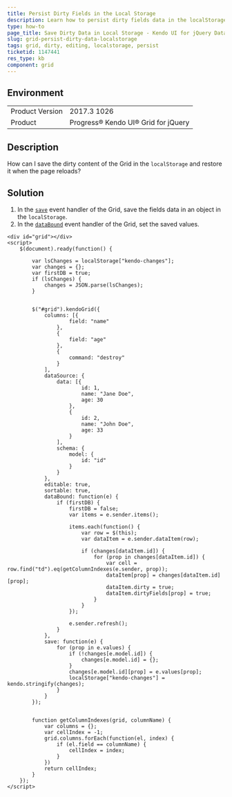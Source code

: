 ```yaml
---
title: Persist Dirty Fields in the Local Storage
description: Learn how to persist dirty fields data in the localStorage when working with the Kendo UI Grid.
type: how-to
page_title: Save Dirty Data in Local Storage - Kendo UI for jQuery Data Grid
slug: grid-persist-dirty-data-localstorage
tags: grid, dirty, editing, localstorage, persist
ticketid: 1147441
res_type: kb
component: grid
---
```


## Environment

<table>
	<tr>
		<td>Product Version</td>
		<td>2017.3 1026</td>
	</tr>
	<tr>
		<td>Product</td>
		<td>Progress® Kendo UI® Grid for jQuery</td> 
	</tr>
</table>


## Description

How can I save the dirty content of the Grid in the `localStorage` and restore it when the page reloads?

## Solution

1. In the [`save`](https://docs.telerik.com/kendo-ui/api/javascript/ui/grid/events/save) event handler of the Grid, save the fields data in an object in the `localStorage`.
1. In the [`dataBound`](https://docs.telerik.com/kendo-ui/api/javascript/ui/grid/events/databound) event handler of the Grid, set the saved values.

```dojo
<div id="grid"></div>
<script>
    $(document).ready(function() {

        var lsChanges = localStorage["kendo-changes"];
        var changes = {};
        var firstDB = true;
        if (lsChanges) {
            changes = JSON.parse(lsChanges);
        }


        $("#grid").kendoGrid({
            columns: [{
                    field: "name"
                },
                {
                    field: "age"
                },
                {
                    command: "destroy"
                }
            ],
            dataSource: {
                data: [{
                        id: 1,
                        name: "Jane Doe",
                        age: 30
                    },
                    {
                        id: 2,
                        name: "John Doe",
                        age: 33
                    }
                ],
                schema: {
                    model: {
                        id: "id"
                    }
                }
            },
            editable: true,
            sortable: true,
            dataBound: function(e) {
                if (firstDB) {
                    firstDB = false;
                    var items = e.sender.items();

                    items.each(function() {
                        var row = $(this);
                        var dataItem = e.sender.dataItem(row);

                        if (changes[dataItem.id]) {
                            for (prop in changes[dataItem.id]) {
                                var cell = row.find("td").eq(getColumnIndexes(e.sender, prop));
                                dataItem[prop] = changes[dataItem.id][prop];
                                dataItem.dirty = true;
                                dataItem.dirtyFields[prop] = true;
                            }
                        }
                    });

                    e.sender.refresh();
                }
            },
            save: function(e) {
                for (prop in e.values) {
                    if (!changes[e.model.id]) {
                        changes[e.model.id] = {};
                    }
                    changes[e.model.id][prop] = e.values[prop];
                    localStorage["kendo-changes"] = kendo.stringify(changes);
                }
            }
        });


        function getColumnIndexes(grid, columnName) {
            var columns = {};
            var cellIndex = -1;
            grid.columns.forEach(function(el, index) {
                if (el.field == columnName) {
                    cellIndex = index;
                }
            })
            return cellIndex;
        }
    });
</script>
```
